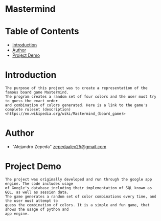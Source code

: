 # Mastermind

# Table of Contents

* [Introduction](#introduction)
* [Author](#author)
* [Project Demo](#demo)

# <a name="introduction"></a>Introduction
    The purpose of this project was to create a representation of the famous board game Mastermind. 
	The program creates a random set of four colors and the user must try to guess the exact order 
	and combination of colors generated. Here is a link to the game's complete ruleset (description) 
	<https://en.wikipedia.org/wiki/Mastermind_(board_game)>
    
# <a name="author"></a>Author
* "Alejandro Zepeda" <zepedaalex25@gmail.com>

# <a name="demo"></a>Project Demo

	The project was originally developed and run through the google app engine. The code includes usage 
	of Google's database including their implementation of SQL known as GQL, as well as session data. 
	The game generates a random set of color combinations every time, and the user must attempt to 
	guess the combination of colors. It is a simple and fun game, that shows the usage of python and
	app engine. 

